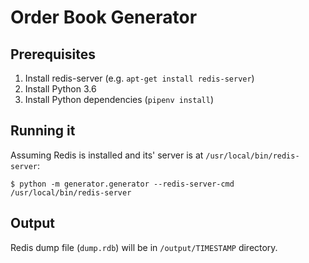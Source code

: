 # Order Book Generator

## Prerequisites
1. Install redis-server (e.g. `apt-get install redis-server`)
2. Install Python 3.6
3. Install Python dependencies (`pipenv install`)


## Running it
Assuming Redis is installed and its' server is at `/usr/local/bin/redis-server`:

    $ python -m generator.generator --redis-server-cmd /usr/local/bin/redis-server


## Output
Redis dump file (`dump.rdb`) will be in `/output/TIMESTAMP` directory.